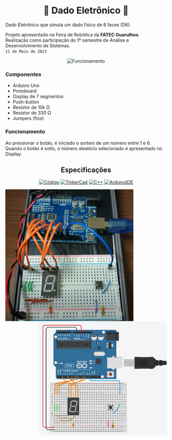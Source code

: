 <div align="center">

# :game_die: Dado Eletrônico :game_die:
</div>

Dado Eletrônico que simula um dado físico de 6 faces (D6).

Projeto apresentado na Feira de Robótica da **FATEC Guarulhos**.  
Realização como participação do 1º semestre de Análise e Desenvolvimento de Sistemas.  
`11 de Maio de 2023`

<div align="center">
<img src="/Funcionamento.gif" alt="Funcionamento">
</div>
  
### Componentes
- Arduino Uno
- Protoboard
- Display de 7 segmentos
- Push-button
- Resistor de 10k Ω
- Resistor de 330 Ω 
- Jumpers (fios)
  
  
### Funcionamento
Ao pressionar o botão, é iniciado o sorteio de um número entre 1 e 6.  
Quando o botão é solto, o número aleatório selecionado é apresentado no Display.

<div align="center">

## Especificações
  
[![Código](https://img.shields.io/badge/Código-black?style=for-the-badge)](https://github.com/gabriellabueno/Dado-Eletronico/blob/main/codigo.c%2B%2B)
[![TinkerCad](https://img.shields.io/badge/Circuito%20Tinkercad-red?style=for-the-badge)](https://www.tinkercad.com/things/6grCl2sPp0o)
[![C++](https://img.shields.io/badge/Linguagem%20C%2B%2B-00599C?style=for-the-badge&logo=c%2B%2B&logoColor=white)](https://cplusplus.com)
[![ArduinoIDE](https://img.shields.io/badge/Arduino_IDE-00979D?style=for-the-badge&logo=arduino&logoColor=white)](https://www.arduino.cc/en/software)
</div>

<img src="/Dado-Eletronico.jpg" width="400px" align="left" alt="Dado Eletrônico">
<img src="/Circuito-Tinkercad.png" width="400px" align="right" alt="Circuito no Tinkercad">



